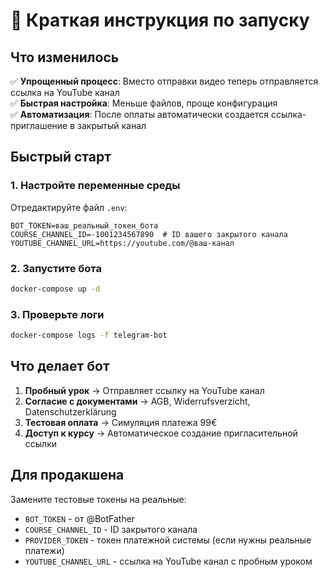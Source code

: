 # 🚀 Краткая инструкция по запуску

## Что изменилось
✅ **Упрощенный процесс**: Вместо отправки видео теперь отправляется ссылка на YouTube канал  
✅ **Быстрая настройка**: Меньше файлов, проще конфигурация  
✅ **Автоматизация**: После оплаты автоматически создается ссылка-приглашение в закрытый канал  

## Быстрый старт

### 1. Настройте переменные среды
Отредактируйте файл `.env`:
```env
BOT_TOKEN=ваш_реальный_токен_бота
COURSE_CHANNEL_ID=-1001234567890  # ID вашего закрытого канала
YOUTUBE_CHANNEL_URL=https://youtube.com/@ваш-канал
```

### 2. Запустите бота
```bash
docker-compose up -d
```

### 3. Проверьте логи
```bash
docker-compose logs -f telegram-bot
```

## Что делает бот

1. **Пробный урок** → Отправляет ссылку на YouTube канал
2. **Согласие с документами** → AGB, Widerrufsverzicht, Datenschutzerklärung  
3. **Тестовая оплата** → Симуляция платежа 99€
4. **Доступ к курсу** → Автоматическое создание пригласительной ссылки

## Для продакшена

Замените тестовые токены на реальные:
- `BOT_TOKEN` - от @BotFather
- `COURSE_CHANNEL_ID` - ID закрытого канала
- `PROVIDER_TOKEN` - токен платежной системы (если нужны реальные платежи)
- `YOUTUBE_CHANNEL_URL` - ссылка на YouTube канал с пробным уроком
